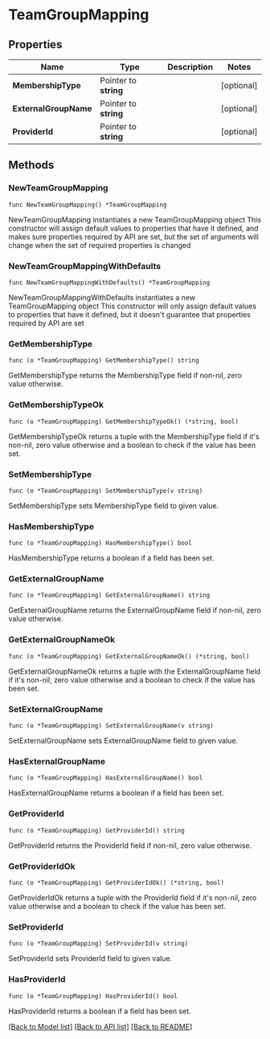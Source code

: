 # TeamGroupMapping

## Properties

Name | Type | Description | Notes
------------ | ------------- | ------------- | -------------
**MembershipType** | Pointer to **string** |  | [optional] 
**ExternalGroupName** | Pointer to **string** |  | [optional] 
**ProviderId** | Pointer to **string** |  | [optional] 

## Methods

### NewTeamGroupMapping

`func NewTeamGroupMapping() *TeamGroupMapping`

NewTeamGroupMapping instantiates a new TeamGroupMapping object
This constructor will assign default values to properties that have it defined,
and makes sure properties required by API are set, but the set of arguments
will change when the set of required properties is changed

### NewTeamGroupMappingWithDefaults

`func NewTeamGroupMappingWithDefaults() *TeamGroupMapping`

NewTeamGroupMappingWithDefaults instantiates a new TeamGroupMapping object
This constructor will only assign default values to properties that have it defined,
but it doesn't guarantee that properties required by API are set

### GetMembershipType

`func (o *TeamGroupMapping) GetMembershipType() string`

GetMembershipType returns the MembershipType field if non-nil, zero value otherwise.

### GetMembershipTypeOk

`func (o *TeamGroupMapping) GetMembershipTypeOk() (*string, bool)`

GetMembershipTypeOk returns a tuple with the MembershipType field if it's non-nil, zero value otherwise
and a boolean to check if the value has been set.

### SetMembershipType

`func (o *TeamGroupMapping) SetMembershipType(v string)`

SetMembershipType sets MembershipType field to given value.

### HasMembershipType

`func (o *TeamGroupMapping) HasMembershipType() bool`

HasMembershipType returns a boolean if a field has been set.

### GetExternalGroupName

`func (o *TeamGroupMapping) GetExternalGroupName() string`

GetExternalGroupName returns the ExternalGroupName field if non-nil, zero value otherwise.

### GetExternalGroupNameOk

`func (o *TeamGroupMapping) GetExternalGroupNameOk() (*string, bool)`

GetExternalGroupNameOk returns a tuple with the ExternalGroupName field if it's non-nil, zero value otherwise
and a boolean to check if the value has been set.

### SetExternalGroupName

`func (o *TeamGroupMapping) SetExternalGroupName(v string)`

SetExternalGroupName sets ExternalGroupName field to given value.

### HasExternalGroupName

`func (o *TeamGroupMapping) HasExternalGroupName() bool`

HasExternalGroupName returns a boolean if a field has been set.

### GetProviderId

`func (o *TeamGroupMapping) GetProviderId() string`

GetProviderId returns the ProviderId field if non-nil, zero value otherwise.

### GetProviderIdOk

`func (o *TeamGroupMapping) GetProviderIdOk() (*string, bool)`

GetProviderIdOk returns a tuple with the ProviderId field if it's non-nil, zero value otherwise
and a boolean to check if the value has been set.

### SetProviderId

`func (o *TeamGroupMapping) SetProviderId(v string)`

SetProviderId sets ProviderId field to given value.

### HasProviderId

`func (o *TeamGroupMapping) HasProviderId() bool`

HasProviderId returns a boolean if a field has been set.


[[Back to Model list]](../README.md#documentation-for-models) [[Back to API list]](../README.md#documentation-for-api-endpoints) [[Back to README]](../README.md)


